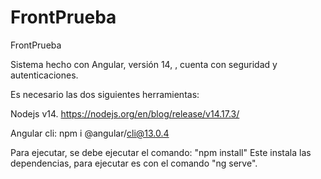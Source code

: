 # FrontPrueba
FrontPrueba


Sistema hecho con Angular, versión 14, , cuenta con seguridad y autenticaciones.

Es necesario las dos siguientes herramientas:

Nodejs v14. https://nodejs.org/en/blog/release/v14.17.3/

Angular cli: npm i @angular/cli@13.0.4

Para ejecutar, se debe ejecutar el comando: "npm install" Este instala las dependencias, para ejecutar es con el comando "ng serve".